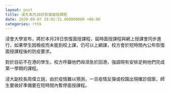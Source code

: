 ```yaml
---
layout: post
title: 浸大本月28日恢復面授課程
date: 2020-09-07 19:02:51.000000000 +08:00
categories: rthk
---
```


浸會大學宣布，將於本月28日恢復面授課程，屆時面授課程與網上授課會同步進行，如果學生因檢疫而未能到校上課，仍可以上網課，校方會於短時間內公布恢復面授課程後的防疫要求。

對於目前不在港的學生，校方呼籲他們毋須急於回港，強調現有安排足夠他們完成第一學期的課程。

浸大副校長周偉立說，由於疫情難以預測，一旦疫情反彈或校園出現確診個案，師生要做好準備要在短時間內暫停面授課程。
